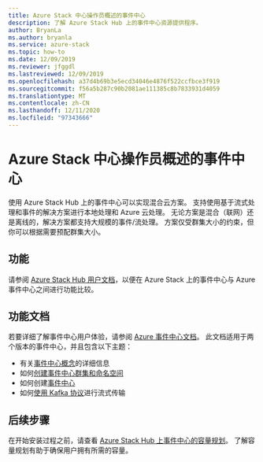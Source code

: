 ```yaml
---
title: Azure Stack 中心操作员概述的事件中心
description: 了解 Azure Stack Hub 上的事件中心资源提供程序。
author: BryanLa
ms.author: bryanla
ms.service: azure-stack
ms.topic: how-to
ms.date: 12/09/2019
ms.reviewer: jfggdl
ms.lastreviewed: 12/09/2019
ms.openlocfilehash: a37d4b69b3e5ecd34046e4876f522ccfbce3f919
ms.sourcegitcommit: f56a5b287c90b2081ae111385c8b7833931d4059
ms.translationtype: MT
ms.contentlocale: zh-CN
ms.lasthandoff: 12/11/2020
ms.locfileid: "97343666"
---
```

# <a name="event-hubs-on-azure-stack-hub-operator-overview"></a>Azure Stack 中心操作员概述的事件中心

使用 Azure Stack Hub 上的事件中心可以实现混合云方案。 支持使用基于流式处理和事件的解决方案进行本地处理和 Azure 云处理。 无论方案是混合（联网）还是离线的，解决方案都支持大规模的事件/流处理。 方案仅受群集大小的约束，但你可以根据需要预配群集大小。 

## <a name="features"></a>功能

请参阅 [Azure Stack Hub 用户文档](../user/event-hubs-overview.md)，以便在 Azure Stack 上的事件中心与 Azure 事件中心之间进行功能比较。

## <a name="feature-documentation"></a>功能文档

若要详细了解事件中心用户体验，请参阅 [Azure 事件中心文档](/azure/event-hubs/)。 此文档适用于两个版本的事件中心，并且包含以下主题：

- 有关[事件中心概念](/azure/event-hubs/event-hubs-features)的详细信息
- 如何[创建事件中心群集和命名空间](/azure/event-hubs/event-hubs-dedicated-cluster-create-portal)
- 如何创建[事件中心](/azure/event-hubs/event-hubs-create#create-an-event-hub)
- 如何[使用 Kafka 协议](/azure/event-hubs/event-hubs-quickstart-kafka-enabled-event-hubs)进行流式传输


## <a name="next-steps"></a>后续步骤

在开始安装过程之前，请查看 [Azure Stack Hub 上事件中心的容量规划](event-hubs-rp-capacity-planning.md)。 了解容量规划有助于确保用户拥有所需的容量。
